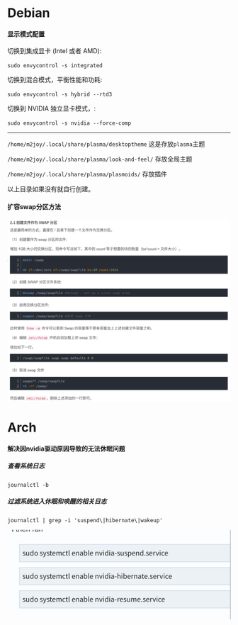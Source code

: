 # Debian

#### 显示模式配置
切换到集成显卡 (Intel 或者 AMD):

`sudo envycontrol -s integrated`

切换到混合模式，平衡性能和功耗:

`sudo envycontrol -s hybrid --rtd3`

切换到 NVIDIA 独立显卡模式，:

`sudo envycontrol -s nvidia --force-comp`

---

`/home/m2joy/.local/share/plasma/desktoptheme` 这是存放`plasma`主题 

`/home/m2joy/.local/share/plasma/look-and-feel/` 存放全局主题 

`/home/m2joy/.local/share/plasma/plasmoids/` 存放插件 

以上目录如果没有就自行创建。

#### 扩容swap分区方法
![](./img/swap.jpg)

# Arch

#### 解决因nvidia驱动原因导致的无法休眠问题

##### 查看系统日志

`journalctl -b`

##### 过滤系统进入休眠和唤醒的相关日志
`journalctl | grep -i 'suspend\|hibernate\|wakeup'`

![](./img/hibernate.jpg)




